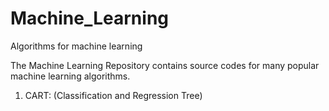 # Machine_Learning
Algorithms for machine learning

The Machine Learning Repository contains source codes for many popular machine learning algorithms.

1. CART: (Classification and Regression Tree)
